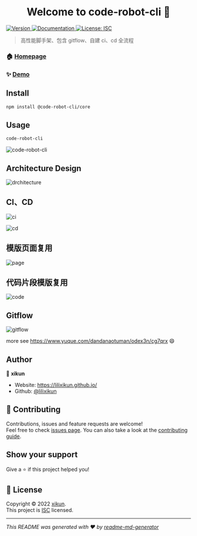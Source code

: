 <h1 align="center">Welcome to code-robot-cli 👋</h1>
<p>
  <a href="https://www.npmjs.com/package/code-robot-cli" target="_blank">
    <img alt="Version" src="https://img.shields.io/npm/v/code-robot-cli.svg">
  </a>
  <a href="https://github.com/myAotuBest/code-robot-cli/blob/main/README.md" target="_blank">
    <img alt="Documentation" src="https://img.shields.io/badge/documentation-yes-brightgreen.svg" />
  </a>
  <a href="https://github.com/myAotuBest" target="_blank">
    <img alt="License: ISC" src="https://img.shields.io/badge/License-ISC-yellow.svg" />
  </a>
</p>

> 高性能脚手架、包含 gitflow、自建 ci、cd 全流程

### 🏠 [Homepage](https://github.com/myAotuBest)

### ✨ [Demo](https://github.com/myAotuBest/code-robot-cli)

## Install

```sh
npm install @code-robot-cli/core
```

## Usage

```sh
code-robot-cli
```

![code-robot-cli](./assets/390081648279092_.pic.jpg)

## Architecture Design

![drchitecture](./assets/%E8%84%9A%E6%89%8B%E6%9E%B6%E6%9E%B6%E6%9E%84%E5%9B%BE.png)

## CI、CD

![ci](./assets//%E8%84%9A%E6%89%8B%E6%9E%B6%E4%BA%91%E6%9E%84%E5%BB%BA%E6%9E%B6%E6%9E%84%E5%9B%BE.png)

![cd](./assets/%E4%BA%91%E6%9E%84%E5%BB%BA.png)

## 模版页面复用

![page](./assets//%E8%84%9A%E6%89%8B%E6%9E%B6%E9%A1%B5%E9%9D%A2%E6%A8%A1%E7%89%88%E5%A4%8D%E7%94%A8/页面模版复用流程图.png)

## 代码片段模版复用

![code](./assets/%E8%84%9A%E6%89%8B%E6%9E%B6%E9%A1%B5%E9%9D%A2%E6%A8%A1%E7%89%88%E5%A4%8D%E7%94%A8/脚手架代码片段复用功能.png)

## Gitflow

![gitflow](./assets/%E8%84%9A%E6%89%8B%E6%9E%B6%E5%8F%91%E5%B8%83%E6%95%B4%E4%BD%93%E6%9E%B6%E6%9E%84.png)

more see https://www.yuque.com/dandanaotuman/odex3n/cg7qrx 😄

## Author

👤 **xikun**

- Website: https://lilixikun.github.io/
- Github: [@lilixikun](https://github.com/lilixikun)

## 🤝 Contributing

Contributions, issues and feature requests are welcome!<br />Feel free to check [issues page](https://github.com/myAotuBest/code-robot-cli/issues). You can also take a look at the [contributing guide](https://github.com/myAotuBest/code-robot-cli/graphs/contributors).

## Show your support

Give a ⭐️ if this project helped you!

## 📝 License

Copyright © 2022 [xikun](https://github.com/lilixikun).<br />
This project is [ISC](https://github.com/myAotuBest) licensed.

---

_This README was generated with ❤️ by [readme-md-generator](https://github.com/kefranabg/readme-md-generator)_
